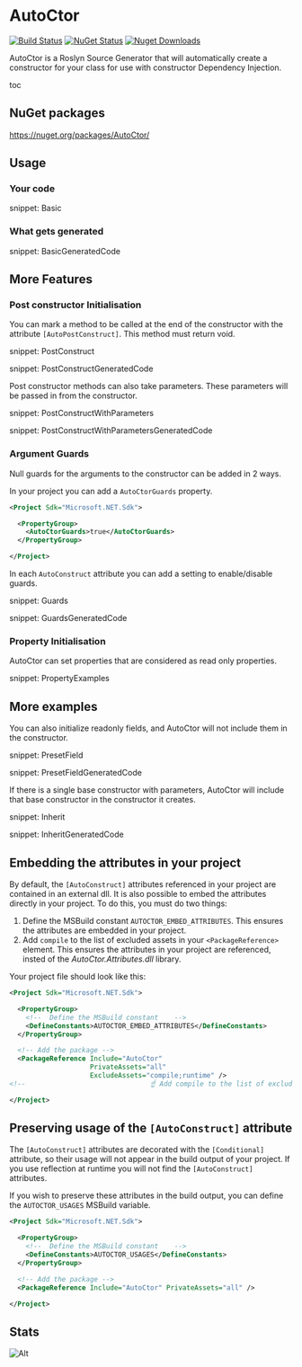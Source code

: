 # AutoCtor

[![Build Status](https://img.shields.io/github/actions/workflow/status/distantcam/autoctor/build.yml)](https://github.com/distantcam/AutoCtor/actions/workflows/build.yml)
[![NuGet Status](https://img.shields.io/nuget/v/AutoCtor.svg)](https://www.nuget.org/packages/AutoCtor/)
[![Nuget Downloads](https://img.shields.io/nuget/dt/autoctor.svg)](https://www.nuget.org/packages/AutoCtor/)


AutoCtor is a Roslyn Source Generator that will automatically create a constructor for your class for use with constructor Dependency Injection.

toc

## NuGet packages

https://nuget.org/packages/AutoCtor/

## Usage

### Your code

snippet: Basic

### What gets generated

snippet: BasicGeneratedCode

## More Features

### Post constructor Initialisation

You can mark a method to be called at the end of the constructor with the attribute `[AutoPostConstruct]`. This method must return void.

snippet: PostConstruct

snippet: PostConstructGeneratedCode

Post constructor methods can also take parameters. These parameters will be passed in from the constructor.

snippet: PostConstructWithParameters

snippet: PostConstructWithParametersGeneratedCode

### Argument Guards

Null guards for the arguments to the constructor can be added in 2 ways.

In your project you can add a `AutoCtorGuards` property.

```xml
<Project Sdk="Microsoft.NET.Sdk">

  <PropertyGroup>
    <AutoCtorGuards>true</AutoCtorGuards>
  </PropertyGroup>

</Project>
```

In each `AutoConstruct` attribute you can add a setting to enable/disable guards.

snippet: Guards

snippet: GuardsGeneratedCode

### Property Initialisation

AutoCtor can set properties that are considered as read only properties.

snippet: PropertyExamples

## More examples

You can also initialize readonly fields, and AutoCtor will not include them in the constructor.

snippet: PresetField

snippet: PresetFieldGeneratedCode

If there is a single base constructor with parameters, AutoCtor will include that base constructor in the constructor it creates.

snippet: Inherit

snippet: InheritGeneratedCode

## Embedding the attributes in your project

By default, the `[AutoConstruct]` attributes referenced in your project are contained in an external dll. It is also possible to embed the attributes directly in your project. To do this, you must do two things:

1. Define the MSBuild constant `AUTOCTOR_EMBED_ATTRIBUTES`. This ensures the attributes are embedded in your project.
2. Add `compile` to the list of excluded assets in your `<PackageReference>` element. This ensures the attributes in your project are referenced, insted of the _AutoCtor.Attributes.dll_ library.

Your project file should look like this:

```xml
<Project Sdk="Microsoft.NET.Sdk">

  <PropertyGroup>
    <!--  Define the MSBuild constant    -->
    <DefineConstants>AUTOCTOR_EMBED_ATTRIBUTES</DefineConstants>
  </PropertyGroup>

  <!-- Add the package -->
  <PackageReference Include="AutoCtor"
                    PrivateAssets="all"
                    ExcludeAssets="compile;runtime" />
<!--                               ☝ Add compile to the list of excluded assets. -->

</Project>
```

## Preserving usage of the `[AutoConstruct]` attribute

The `[AutoConstruct]` attributes are decorated with the `[Conditional]` attribute, so their usage will not appear in the build output of your project. If you use reflection at runtime you will not find the `[AutoConstruct]` attributes.

If you wish to preserve these attributes in the build output, you can define the `AUTOCTOR_USAGES` MSBuild variable.

```xml
<Project Sdk="Microsoft.NET.Sdk">

  <PropertyGroup>
    <!--  Define the MSBuild constant    -->
    <DefineConstants>AUTOCTOR_USAGES</DefineConstants>
  </PropertyGroup>

  <!-- Add the package -->
  <PackageReference Include="AutoCtor" PrivateAssets="all" />

</Project>
```

## Stats

![Alt](https://repobeats.axiom.co/api/embed/8d02b2c004a5f958b4365abad3d4d1882dca200f.svg "Repobeats analytics image")
